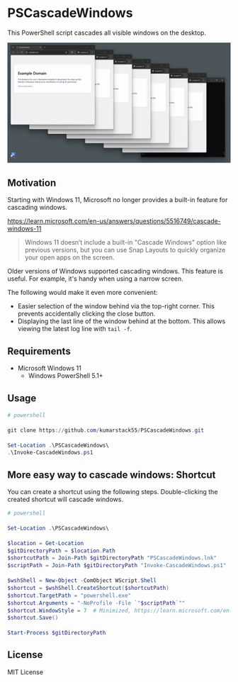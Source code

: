 # PSCascadeWindows

This PowerShell script cascades all visible windows on the desktop.

![screenshot](./images/screenshot.png)

## Motivation

Starting with Windows 11, Microsoft no longer provides a built-in feature for cascading windows.

<https://learn.microsoft.com/en-us/answers/questions/5516749/cascade-windows-11>
> Windows 11 doesn’t include a built-in "Cascade Windows" option like previous versions, but you can use Snap Layouts to quickly organize your open apps on the screen.

Older versions of Windows supported cascading windows.
This feature is useful. For example, it's handy when using a narrow screen.

The following would make it even more convenient:

- Easier selection of the window behind via the top-right corner. This prevents accidentally clicking the close button.
- Displaying the last line of the window behind at the bottom. This allows viewing the latest log line with `tail -f`.

## Requirements

- Microsoft Windows 11
  - Windows PowerShell 5.1+

## Usage

```powershell
# powershell

git clone https://github.com/kumarstack55/PSCascadeWindows.git

Set-Location .\PSCascadeWindows\
.\Invoke-CascadeWindows.ps1
```

## More easy way to cascade windows: Shortcut

You can create a shortcut using the following steps.
Double-clicking the created shortcut will cascade windows.

```powershell
# powershell

Set-Location .\PSCascadeWindows\

$location = Get-Location
$gitDirectoryPath = $location.Path
$shortcutPath = Join-Path $gitDirectoryPath "PSCascadeWindows.lnk"
$scriptPath = Join-Path $gitDirectoryPath "Invoke-CascadeWindows.ps1"

$wshShell = New-Object -ComObject WScript.Shell
$shortcut = $wshShell.CreateShortcut($shortcutPath)
$shortcut.TargetPath = "powershell.exe"
$shortcut.Arguments = "-NoProfile -File `"$scriptPath`""
$shortcut.WindowStyle = 7  # Minimized, https://learn.microsoft.com/en-us/troubleshoot/windows-client/admin-development/create-desktop-shortcut-with-wsh
$shortcut.Save()

Start-Process $gitDirectoryPath
```

## License

MIT License
